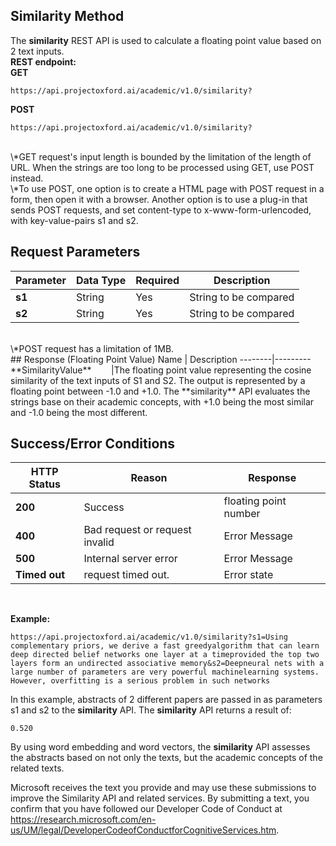 <!-- 
NavPath: Academic Knowledge API
LinkLabel: Similarity Method
Url:Academic-Knowledge-API/documentation/SimilarityMethod
Weight: 75
-->

## Similarity Method

The **similarity** REST API is used to calculate a floating point value based on 2 text inputs. 
<br>
**REST endpoint:**
<br>
**GET**
```
https://api.projectoxford.ai/academic/v1.0/similarity?
```
**POST**
```
https://api.projectoxford.ai/academic/v1.0/similarity?
```
<br>
\*GET request's input length is bounded by the limitation of the length of URL. When the strings are too long to be processed using GET, use POST instead.
<br>
\*To use POST, one option is to create a HTML page with POST request in a form, then open it with a browser. Another option is to use a plug-in that sends POST requests, and set content-type to x-www-form-urlencoded, with key-value-pairs s1 and s2.
<br>

## Request Parameters
Parameter        |Data Type      |Required | Description
----------|----------|----------|------------
**s1**        |String   |Yes  |String to be compared
**s2**        |String   |Yes  |String to be compared
<br>
\*POST request has a limitation of 1MB.
<br>
## Response (Floating Point Value)
Name | Description
--------|---------
**SimilarityValue**        |The floating point value representing the cosine similarity of the text inputs of S1 and S2. The output is represented by a floating point between -1.0 and +1.0. The **similarity** API evaluates the strings base on their academic concepts, with +1.0 being the most similar and -1.0 being the most different.
<br>

## Success/Error Conditions
HTTP Status | Reason | Response
-----------|----------|--------
**200**         |Success | floating point number
**400**         | Bad request or request invalid | Error Message      
**500**         |Internal server error | Error Message
**Timed out**     | request timed out.  | Error state
<br>

**Example:**
```
https://api.projectoxford.ai/academic/v1.0/similarity?s1=Using complementary priors, we derive a fast greedyalgorithm that can learn deep directed belief networks one layer at a timeprovided the top two layers form an undirected associative memory&s2=Deepneural nets with a large number of parameters are very powerful machinelearning systems. However, overfitting is a serious problem in such networks
```
In this example, abstracts of 2 different papers are passed in as parameters s1 and s2 to the **similarity** API. The **similarity** API returns a result of:
```
0.520
```
By using word embedding and word vectors, the **similarity** API assesses the abstracts based on not only the texts, but the academic concepts of the related texts. 
<br>

Microsoft receives the text you provide and may use these submissions to improve the Similarity API and related services. By submitting a text, you confirm that you have followed our Developer Code of Conduct at https://research.microsoft.com/en-us/UM/legal/DeveloperCodeofConductforCognitiveServices.htm.
